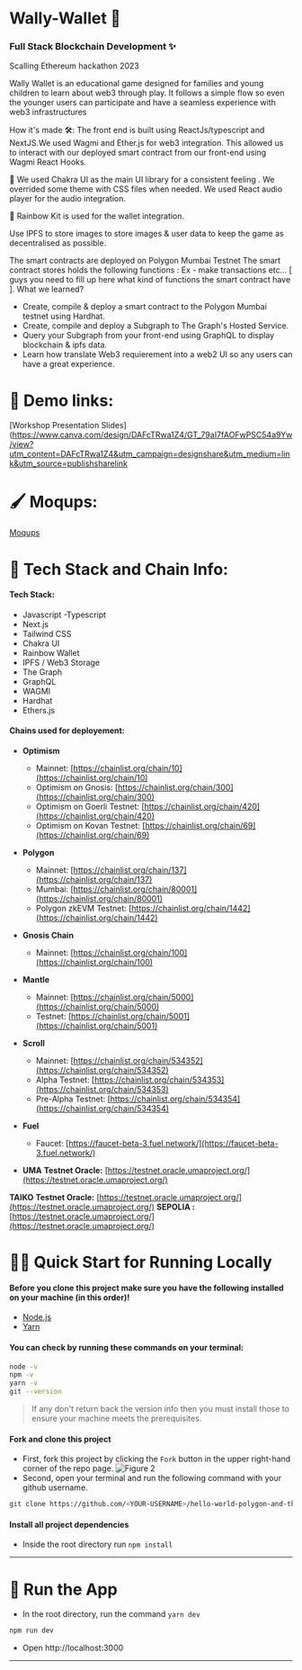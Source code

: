 # Wally-Wallet 	🤖
### Full Stack Blockchain Development ✨
<p> Scalling Ethereum hackathon 2023</p>
<p>Wally Wallet is an educational game designed for families and young children to learn about web3 through play. It follows a simple flow so even the younger users can participate and have a seamless experience with web3 infrastructures</p>


How it's made 🛠:
The front end is built using ReactJs/typescript and NextJS.We used Wagmi and Ether.js for web3 integration. This allowed us to interact with our deployed smart contract from our front-end using Wagmi React Hooks.

🎨 We used Chakra UI as the main UI library for a consistent feeling . We overrided some theme with CSS files when needed. We used React audio player for the audio integration.

🌈 Rainbow Kit is used for the wallet integration. 

Use IPFS to store images to store images & user data to keep the game as decentralised as possible.

The smart contracts are deployed on Polygon Mumbai Testnet
The smart contract stores holds the following functions : Ex - make transactions etc... [ guys you need to fill up here what kind of functions the smart contract have ].
What we learned? 

* Create, compile & deploy a smart contract to the Polygon Mumbai testnet using Hardhat.
* Create, compile and deploy a Subgraph to The Graph's Hosted Service.
* Query your Subgraph from your front-end using GraphQL to display blockchain & ipfs data.
* Learn how translate Web3 requierement into a web2 UI so any users can have a great experience.

# 🎥 Demo links:
[Workshop Presentation Slides](https://www.canva.com/design/DAFcTRwa1Z4/GT_79aI7fAOFwPSC54a9Yw/view?utm_content=DAFcTRwa1Z4&utm_campaign=designshare&utm_medium=link&utm_source=publishsharelink

# 🖌️ Moqups:
[Moqups](https://app.moqups.com/DBexMwP7RyGKsr3MNuykCP69LeJ6glg4/view/page/a7bf540c3)

# 🤖 Tech Stack and Chain Info:

#### Tech Stack: 
 - Javascript
 -Typescript
 - Next.js
 - Tailwind CSS 
 - Chakra UI
 - Rainbow Wallet
 - IPFS / Web3 Storage
 - The Graph
 - GraphQL
 - WAGMI
 - Hardhat
 - Ethers.js


 
#### Chains used for deployement: 
 
- **Optimism**
    - Mainnet: [https://chainlist.org/chain/10](https://chainlist.org/chain/10)
    - Optimism on Gnosis: [https://chainlist.org/chain/300](https://chainlist.org/chain/300)
    - Optimism on Goerli Testnet: [https://chainlist.org/chain/420](https://chainlist.org/chain/420)
    - Optimism on Kovan Testnet: [https://chainlist.org/chain/69](https://chainlist.org/chain/69)

- **Polygon**
    - Mainnet: [https://chainlist.org/chain/137](https://chainlist.org/chain/137)
    - Mumbai: [https://chainlist.org/chain/80001](https://chainlist.org/chain/80001)
    - Polygon zkEVM Testnet: [https://chainlist.org/chain/1442](https://chainlist.org/chain/1442)

- **Gnosis Chain**
    - Mainnet: [https://chainlist.org/chain/100](https://chainlist.org/chain/100)

- **Mantle**
    - Mainnet: [https://chainlist.org/chain/5000](https://chainlist.org/chain/5000)
    - Testnet: [https://chainlist.org/chain/5001](https://chainlist.org/chain/5001)
    
- **Scroll**
    - Mainnet: [https://chainlist.org/chain/534352](https://chainlist.org/chain/534352)
    - Alpha Testnet: [https://chainlist.org/chain/534353](https://chainlist.org/chain/534353)
    - Pre-Alpha Testnet: [https://chainlist.org/chain/534354](https://chainlist.org/chain/534354)
 
 - **Fuel**
    - Faucet: [https://faucet-beta-3.fuel.network/](https://faucet-beta-3.fuel.network/)
    
 - **UMA**
        **Testnet Oracle:** [https://testnet.oracle.umaproject.org/](https://testnet.oracle.umaproject.org/)
 
 **TAIKO**
        **Testnet Oracle:** [https://testnet.oracle.umaproject.org/](https://testnet.oracle.umaproject.org/)
        **SEPOLIA  :** [https://testnet.oracle.umaproject.org/](https://testnet.oracle.umaproject.org/)
 
# 🏄‍♂️ Quick Start for Running Locally

#### Before you clone this project make sure you have the following installed on your machine (in this order)!
* [Node.js](https://nodejs.org/en/) 
* [Yarn](https://classic.yarnpkg.com/en/docs/install/)


#### You can check by running these commands on your terminal:

```bash
node -v
npm -v
yarn -v
git --version
```
> If any don't return back the version info then you must install those to ensure your machine meets the prerequisites.

#### Fork and clone this project
* First, fork this project by clicking the `Fork` button in the upper right-hand corner of the repo page.
![Figure 2](./images/fork.png)
* Second, open your terminal and run the following command with your github username.
  
```bash
git clone https://github.com/<YOUR-USERNAME>/hello-world-polygon-and-thegraph
```
#### Install all project dependencies

* Inside the root directory run `npm install`
---

# 📱 Run the App

* In the root directory, run the command `yarn dev`

```bash
npm run dev
```
* Open http://localhost:3000

---
